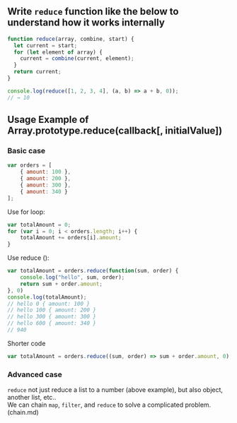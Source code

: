 ## Write `reduce` function like the below to understand how it works internally
```javascript
function reduce(array, combine, start) {
  let current = start;
  for (let element of array) {
    current = combine(current, element);
  }
  return current;
}

console.log(reduce([1, 2, 3, 4], (a, b) => a + b, 0));
// → 10
```

## Usage Example of Array.prototype.reduce(callback[, initialValue])
### Basic case
```javascript
var orders = [
    { amount: 100 },
    { amount: 200 },
    { amount: 300 },
    { amount: 340 }
];
```
Use for loop: 
```javascript
var totalAmount = 0;
for (var i = 0; i < orders.length; i++) {
    totalAmount += orders[i].amount;
}
```
Use reduce ():
```javascript
var totalAmount = orders.reduce(function(sum, order) {
    console.log("hello", sum, order);
    return sum + order.amount;
}, 0)
console.log(totalAmount);
// hello 0 { amount: 100 }
// hello 100 { amount: 200 }
// hello 300 { amount: 300 }
// hello 600 { amount: 340 }
// 940
```
Shorter code  
```javascript
var totalAmount = orders.reduce((sum, order) => sum + order.amount, 0);
```

### Advanced case
`reduce` not just reduce a list to a number (above example), but also object, another list, etc..  
We can chain `map`, `filter`, and `reduce` to solve a complicated problem. (chain.md)
